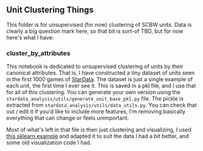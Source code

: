## Unit Clustering Things

This folder is for unsupervised (for now) clustering of SCBW units. Data is clearly a big question mark here, so that bit is sort-of TBD, but for now here's what I have:

### cluster_by_attributes

This notebook is dedicated to unsupervised clustering of units by their canonical attributes. That is, I have constructed a tiny dataset of units seen in the first 1000 games of [StarData](https://github.com/TorchCraft/StarData). The dataset is just a single example of each unit, the first time I ever see it. This is saved in a pkl file, and I use that for all of this clustering. You can generate your own version using the `stardata_analysis/utils/generate_unit_base_pkl.py` file. The pickle is extracted from `stardata_analysis/utils/data_utils.py`. You can check that out / edit it if you'd like to include more features, I'm removing basically everything that can change or feels unimportant. 

Most of what's left in that file is then just clustering and visualizing, I used [this sklearn example](http://scikit-learn.org/stable/auto_examples/cluster/plot_cluster_comparison.html) and adapted it to suit the data I had a bit better, and some old visualization code I had.
